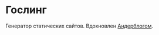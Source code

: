 # Гослинг

Генератор статических сайтов. Вдохновлен [Андерблогом](https://github.com/freetonik/underblog).
